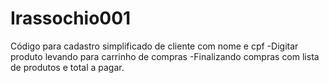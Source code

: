 # Irassochio001
Código para cadastro simplificado de cliente com nome e cpf
-Digitar produto levando para carrinho de compras
-Finalizando compras com lista de produtos e total a pagar.
